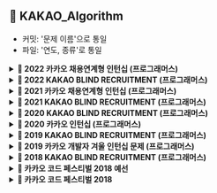 
## 📂 KAKAO_Algorithm
- 커밋: '문제 이름'으로 통일
- 파일: '연도, 종류'로 통일

<details markdown="1">
<summary><strong>📄 2022 카카오 채용연계형 인턴십 (프로그래머스)</summary></strong>

|      문제      | 난이도/정답률 | 분류 |                           URL                            | 
| :------------: | :--: | :--: |:------------------------------------------------------: |
|  성격 유형 검사하기   |  B1/L1/49%   |  구현   |https://school.programmers.co.kr/learn/courses/30/lessons/118666 |   
|   두 큐 합 같게 만들기   |  S2/L2/52%   |  투포인터/그리디   |https://school.programmers.co.kr/learn/courses/30/lessons/118667 |     
|  코딩 테스트 공부  |  G3/L3/23%   |    DP  |https://school.programmers.co.kr/learn/courses/30/lessons/118668 |   
| 등산코스 정하기 |  G2/L3/26%   |  다익스트라/Parametirc Search/BFS   |https://school.programmers.co.kr/learn/courses/30/lessons/118669 |    
|   행렬과 연산   |  P5/L4/11%   |  덱/구현   |https://school.programmers.co.kr/learn/courses/30/lessons/118670 |  

------
</details>


<details markdown="1">
<summary><strong>📄 2022 KAKAO BLIND RECRUITMENT (프로그래머스)</summary></strong>

|      문제      | 레벨 |                           URL                            | 
| :------------: | :--: | :------------------------------------------------------: |
|  신고 결과 받기   |  1   | https://school.programmers.co.kr/learn/courses/30/lessons/92334 |   
|   k진수에서 소수 개수 구하기   |  2   | https://school.programmers.co.kr/learn/courses/30/lessons/92335 |     
|  주차 요금 계산  |  2   | https://school.programmers.co.kr/learn/courses/30/lessons/92341 |   
| 양궁대회 |  2   | https://school.programmers.co.kr/learn/courses/30/lessons/92342 |    
|   양과 늑대   |  3   | https://school.programmers.co.kr/learn/courses/30/lessons/92343 |  
| 파괴되지 않은 건물 |  3   | https://school.programmers.co.kr/learn/courses/30/lessons/92344 |  
|   사라지는 발판  |  3   | https://school.programmers.co.kr/learn/courses/30/lessons/92345 |    

------
</details>

</details>

<details markdown="1">
<summary><strong>📄 2021 카카오 채용연계형 인턴십 (프로그래머스)</summary></strong>

|      문제      | 레벨 |                           URL                            | 
| :------------: | :--: | :------------------------------------------------------: |
|  숫자 문자열과 영단어   |  1   | https://programmers.co.kr/learn/courses/30/lessons/81301 |   
|   거리두기 확인하기   |  2   | https://programmers.co.kr/learn/courses/30/lessons/81302 |     
|  표 편집     |  3   | https://programmers.co.kr/learn/courses/30/lessons/81303 |   
| 미로 탈출 |  4   | https://programmers.co.kr/learn/courses/30/lessons/81304 |    
|   시험장 나누기   |  5   | https://programmers.co.kr/learn/courses/30/lessons/81305 |    

------
</details>


<details markdown="1">
<summary><strong>📄 2021 KAKAO BLIND RECRUITMENT (프로그래머스)</summary></strong>

|      문제      | 레벨 |                           URL                            | 
| :------------: | :--: | :------------------------------------------------------: |
|  신규 아이디 추천   |  1   | https://programmers.co.kr/learn/courses/30/lessons/72410 |   
|   메뉴 리뉴얼   |  2   | https://programmers.co.kr/learn/courses/30/lessons/72411 |     
|  순위 검색     |  2   | https://programmers.co.kr/learn/courses/30/lessons/72412 |   
| 합승 택시 요금 |  3   | https://programmers.co.kr/learn/courses/30/lessons/72413 |    
|   광고 삽입   |  3   | https://programmers.co.kr/learn/courses/30/lessons/72414 |  
| 카드 짝 맞추기  |  3   | https://programmers.co.kr/learn/courses/30/lessons/72415 |  
|   매출 하락 최소화    |  4   | https://programmers.co.kr/learn/courses/30/lessons/72416 |    

------
</details>


<details markdown="1">
<summary><strong>📄 2020 KAKAO BLIND RECRUITMENT (프로그래머스)</summary></strong>

|      문제      | 레벨 |                           URL                            | 
| :------------: | :--: | :------------------------------------------------------: |
|  문자열 압축   |  2   | https://programmers.co.kr/learn/courses/30/lessons/60057 |   
|   괄호 변환    |  2   | https://programmers.co.kr/learn/courses/30/lessons/60058 |     
| 자물쇠와 열쇠  |  3   | https://programmers.co.kr/learn/courses/30/lessons/60059 |   
| 기둥과 보 설치 |  3   | https://programmers.co.kr/learn/courses/30/lessons/60061 |    
|   외벽 점검    |  3   | https://programmers.co.kr/learn/courses/30/lessons/60062 |  
| 블록 이동하기  |  3   | https://programmers.co.kr/learn/courses/30/lessons/60063 |  
|   가사 검색    |  4   | https://programmers.co.kr/learn/courses/30/lessons/60060 |    

------
</details>

</details>


<details markdown="1">
<summary><strong>📄 2020 카카오 인턴십 (프로그래머스)</strong></summary>

|         문제         | 레벨 |                           URL                            | 
| :------------------: | :--: | :------------------------------------------------------: | 
| 키패드 누르기 |  1   | https://programmers.co.kr/learn/courses/30/lessons/67256 |    
|         수식 최대화         |  2   | https://programmers.co.kr/learn/courses/30/lessons/67257 |   
|     보석 쇼핑      |  3   | https://programmers.co.kr/learn/courses/30/lessons/67258 |    
|     경주로 건설     |  3   | https://programmers.co.kr/learn/courses/30/lessons/67259 |  
|   동굴 탐험    |  4   | https://programmers.co.kr/learn/courses/30/lessons/67260 |    

------
</details>



<details markdown="1">
<summary><strong>📄 2019 KAKAO BLIND RECRUITMENT (프로그래머스)</summary></strong>

|      문제      | 레벨 |                           URL                            | 
| :------------: | :--: | :------------------------------------------------------: |
|  실패율   |  1   | https://programmers.co.kr/learn/courses/30/lessons/42889 |   
|   오픈채팅방    |  2   | https://programmers.co.kr/learn/courses/30/lessons/42888 |     
| 후보키  |  2   | https://programmers.co.kr/learn/courses/30/lessons/42890 |   
| 길 찾기 게임 |  3   | https://programmers.co.kr/learn/courses/30/lessons/42892 |    
|   매칭 점수    |  3   | https://programmers.co.kr/learn/courses/30/lessons/42893 |  
| 무지의 먹방 라이브  |  4   | https://programmers.co.kr/learn/courses/30/lessons/42891 |  
|   블록 게임    |  4   | https://programmers.co.kr/learn/courses/30/lessons/42894 |    

------
</details>


<details markdown="1">
<summary><strong>📄 2019 카카오 개발자 겨울 인턴십 문제 (프로그래머스)</strong></summary>

|         문제         | 레벨 |                           URL                            | 
| :------------------: | :--: | :------------------------------------------------------: | 
| 크레인 인형뽑기 게임 |  1   | https://programmers.co.kr/learn/courses/30/lessons/64061 |    
|         튜플         |  2   | https://programmers.co.kr/learn/courses/30/lessons/64065 |   
|     불량 사용자      |  3   | https://programmers.co.kr/learn/courses/30/lessons/64064 |    
|     호텔 방 배정     |  3   | https://programmers.co.kr/learn/courses/30/lessons/64063 |  
|   징검다리 건너기    |  4   | https://programmers.co.kr/learn/courses/30/lessons/64062 |    

------
</details>

<details markdown="1">
<summary><strong>📄 2018 KAKAO BLIND RECRUITMENT (프로그래머스)</summary></strong>

|      문제      | 레벨 |                           URL                            | 
| :------------: | :--: | :------------------------------------------------------: |
|  [1차] 비밀지도   |  1   | https://programmers.co.kr/learn/courses/30/lessons/17681 |   
|   [1차] 다트 게임    |  1   | https://programmers.co.kr/learn/courses/30/lessons/17682 |     
| [1차] 뉴스 클러스터링  |  2   | https://programmers.co.kr/learn/courses/30/lessons/17677 |   
| [1차] 프렌즈4블록 |  2   | https://programmers.co.kr/learn/courses/30/lessons/17679 |    
|   [1차] 캐시    |  2   | https://programmers.co.kr/learn/courses/30/lessons/17680 |  
| [3차] 방금그곡  |  2   | https://programmers.co.kr/learn/courses/30/lessons/17683 |  
|   [3차] 압축    |  2   | https://programmers.co.kr/learn/courses/30/lessons/17684 |    
|  [3차] 파일명 정렬   |  2   | https://programmers.co.kr/learn/courses/30/lessons/17686 |   
|   [3차] n진수 게임    |  2   | https://programmers.co.kr/learn/courses/30/lessons/17687 |     
| [1차] 추석 트래픽  |  3   | https://programmers.co.kr/learn/courses/30/lessons/17676 |   
| [1차] 셔틀버스 |  3   | https://programmers.co.kr/learn/courses/30/lessons/17678 |    
|   [3차] 자동완성    |  4   | https://programmers.co.kr/learn/courses/30/lessons/17685 |  

------
</details>

<details markdown="1">
<summary><strong>📄 카카오 코드 페스티벌 2018 예선</strong></summary>

| 문제 번호 |   제목    |               URL                | 
| :-------: | :-------: | :------------------------------: | 
|   15953   | 상금 헌터 | http://acmicpc.net/problem/15953 |     
|   15954   |  인형들   | http://acmicpc.net/problem/15954 |   

------
</details>

<details markdown="1">
<summary><strong>📄 카카오 코드 페스티벌 2018</strong></summary>

| 문제 번호 |         제목         |               URL                | 
| :-------: | :------------------: | :------------------------------: |
|   15997   |      승부 예측       | http://acmicpc.net/problem/15997 |    
|   15998   |      카카오머니      | http://acmicpc.net/problem/15998 |    

------
</details>

